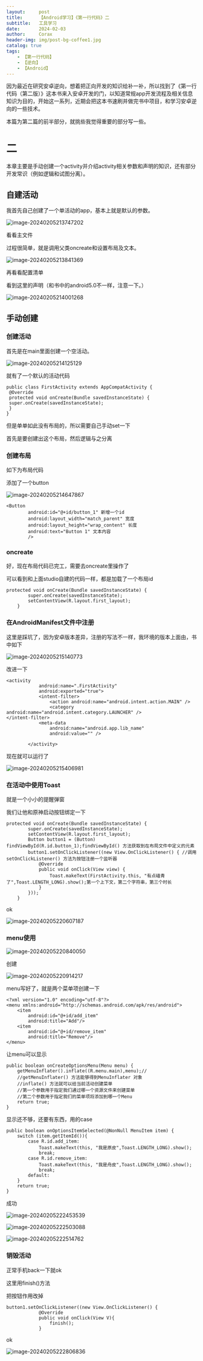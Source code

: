 ```yaml
---
layout:     post
title:      【Android学习】《第一行代码》二
subtitle:   工具学习
date:       2024-02-03
author:     Corax
header-img: img/post-bg-coffee1.jpg
catalog: true
tags:
    - 【第一行代码】
    - 【逆向】
    - 【Android】
---
```


​	因为最近在研究安卓逆向，想着把正向开发的知识给补一补，所以找到了《第一行代码（第二版）》这本书来入安卓开发的门，以知道常规app开发流程及相关信息知识为目的，开始这一系列，近期会把这本书速刷并做完书中项目，和学习安卓逆向的一些技术。

本篇为第二篇的前半部分，就挑些我觉得重要的部分写一些。

# 二

本章主要是手动创建一个activity并介绍activity相关参数和声明的知识，还有部分开发常识（例如逻辑和试图分离）。

## 自建活动

我首先自己创建了一个单活动的app，基本上就是默认的参数。

![image-20240205213747202](https://typora-1321221957.cos.ap-shanghai.myqcloud.com/image1/202402052230434.png)

看看主文件

过程很简单，就是调用父类oncreate和设置布局及文本。

![image-20240205213841369](https://typora-1321221957.cos.ap-shanghai.myqcloud.com/image1/202402052230435.png)

再看看配置清单

看到这里的声明（和书中的android5.0不一样，注意一下。）

![image-20240205214001268](https://typora-1321221957.cos.ap-shanghai.myqcloud.com/image1/202402052230436.png)

## 手动创建

### 创建活动

首先是在main里面创建一个空活动。

![image-20240205214125129](https://typora-1321221957.cos.ap-shanghai.myqcloud.com/image1/202402052230437.png)

就有了一个默认的活动代码

```
public class FirstActivity extends AppCompatActivity {
 @Override
 protected void onCreate(Bundle savedInstanceState) {
 super.onCreate(savedInstanceState);
 }
}
```

但是单单如此没有布局的，所以需要自己手动set一下

首先是要创建出这个布局，然后逻辑与之分离

### 创建布局

如下为布局代码

添加了一个button

![image-20240205214647867](https://typora-1321221957.cos.ap-shanghai.myqcloud.com/image1/202402052230438.png)

```
<Button
        android:id="@+id/button_1" 新增一个id
        android:layout_width="match_parent" 宽度
        android:layout_height="wrap_content" 长度
        android:text="Button 1" 文本内容
        />
```

### oncreate

好，现在布局代码已完工，需要去oncreate里操作了

可以看到和上面studio自建的代码一样，都是加载了一个布局id

```
protected void onCreate(Bundle savedInstanceState) {
        super.onCreate(savedInstanceState);
        setContentView(R.layout.first_layout);
    }
```

### 在**AndroidManifest**文件中注册

这里是踩坑了，因为安卓版本差异，注册的写法不一样，我环境的版本上面由，书中如下

![image-20240205215140773](https://typora-1321221957.cos.ap-shanghai.myqcloud.com/image1/202402052230439.png)

改进一下

```
<activity
            android:name=".FirstActivity"
            android:exported="true">
            <intent-filter>
                <action android:name="android.intent.action.MAIN" />
                <category android:name="android.intent.category.LAUNCHER" />            </intent-filter>
            <meta-data
                android:name="android.app.lib_name"
                android:value="" />

        </activity>
```

现在就可以运行了

![image-20240205215406981](https://typora-1321221957.cos.ap-shanghai.myqcloud.com/image1/202402052230440.png)

### 在活动中使用**Toast**

就是一个小小的提醒弹窗

我们让他和原神启动按钮绑定一下

```
protected void onCreate(Bundle savedInstanceState) {
        super.onCreate(savedInstanceState);
        setContentView(R.layout.first_layout);
        Button button1 = (Button) findViewById(R.id.button_1);findViewById() 方法获取到在布局文件中定义的元素
        button1.setOnClickListener((new View.OnClickListener() { //调用setOnClickListener() 方法为按钮注册一个监听器
            @Override
            public void onClick(View view) {
                Toast.makeText(FirstActivity.this, "有点磕青了",Toast.LENGTH_LONG).show();第一个上下文，第二个字符串，第三个时长
            }
        }));
    }
```



ok

![image-20240205220607187](https://typora-1321221957.cos.ap-shanghai.myqcloud.com/image1/202402052230441.png)

### menu使用

![image-20240205220840050](https://typora-1321221957.cos.ap-shanghai.myqcloud.com/image1/202402052230442.png)

创建

![image-20240205220914217](https://typora-1321221957.cos.ap-shanghai.myqcloud.com/image1/202402052230444.png)

menu写好了，就是两个菜单项创建一下

```
<?xml version="1.0" encoding="utf-8"?>
<menu xmlns:android="http://schemas.android.com/apk/res/android">
    <item
        android:id="@+id/add_item"
        android:title="Add"/>
    <item
        android:id="@+id/remove_item"
        android:title="Remove"/>
</menu>
```

让menu可以显示

```
public boolean onCreateOptionsMenu(Menu menu) {
    getMenuInflater().inflate((R.menu.main),menu);//
    //getMenuInflater() 方法能够得到MenuInflater 对象
    //inflate() 方法就可以给当前活动创建菜单
    //第一个参数用于指定我们通过哪一个资源文件来创建菜单
    //第二个参数用于指定我们的菜单项将添加到哪一个Menu
    return true;
}
```

显示还不够，还要有东西，用的case

```
public boolean onOptionsItemSelected(@NonNull MenuItem item) {
    switch (item.getItemId()){
        case R.id.add_item:
            Toast.makeText(this, "我是原皮",Toast.LENGTH_LONG).show();
            break;
        case R.id.remove_item:
            Toast.makeText(this, "我是舟皮",Toast.LENGTH_LONG).show();
            break;
        default:    
    }
    return true;
}
```

成功

![image-20240205222453539](https://typora-1321221957.cos.ap-shanghai.myqcloud.com/image1/202402052230445.png)

![image-20240205222503088](https://typora-1321221957.cos.ap-shanghai.myqcloud.com/image1/202402052230446.png)

![image-20240205222514762](https://typora-1321221957.cos.ap-shanghai.myqcloud.com/image1/202402052230447.png)

### 销毁活动

正常手机back一下就ok

这里用finish()方法

把按钮作用改掉

```
button1.setOnClickListener((new View.OnClickListener() {
            @Override
            public void onClick(View V){
                finish();
            }
```

ok

![image-20240205222806836](https://typora-1321221957.cos.ap-shanghai.myqcloud.com/image1/202402052230448.png)
